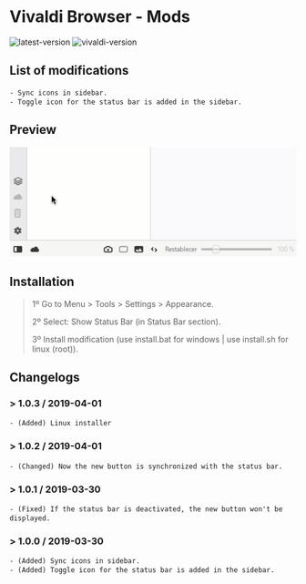# Vivaldi Browser - Mods

![latest-version](https://img.shields.io/badge/Latest%20Version-1.0.2-brightgreen.svg)
![vivaldi-version](https://img.shields.io/badge/Vivaldi%20Version-2.5-brightgreen.svg)

## List of modifications

    - Sync icons in sidebar.
    - Toggle icon for the status bar is added in the sidebar.

## Preview

![preview](./preview.gif)

## Installation

> 1º Go to Menu > Tools > Settings > Appearance.
>
> 2º Select: Show Status Bar (in Status Bar section).
>
> 3º Install modification (use install.bat for windows | use install.sh for linux (root)).

## Changelogs

### > 1.0.3 / 2019-04-01

    - (Added) Linux installer

### > 1.0.2 / 2019-04-01

    - (Changed) Now the new button is synchronized with the status bar.

### > 1.0.1 / 2019-03-30

    - (Fixed) If the status bar is deactivated, the new button won't be displayed.

### > 1.0.0 / 2019-03-30

    - (Added) Sync icons in sidebar.
    - (Added) Toggle icon for the status bar is added in the sidebar.